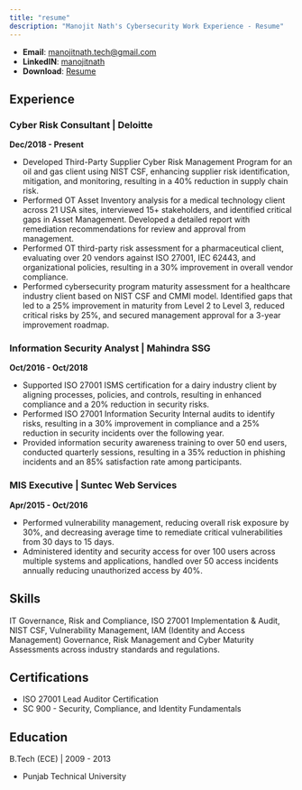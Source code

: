 ```yaml
---
title: "resume"
description: "Manojit Nath's Cybersecurity Work Experience - Resume"
---
```


- **Email**: manojitnath.tech@gmail.com
- **LinkedIN**: [manojitnath](https://www.linkedin.com/in/manojitnath/)
- **Download**: [Resume](https://drive.google.com/file/d/1y3tnQ1JCrdsET8GeOEHmO3KsT5xkgO8l/view?usp=sharing)

## Experience

### Cyber Risk Consultant | Deloitte

**Dec/2018 - Present**

- Developed Third-Party Supplier Cyber Risk Management Program for an oil and gas client using NIST CSF, enhancing supplier risk identification, mitigation, and monitoring, resulting in a 40% reduction in supply chain risk.
- Performed OT Asset Inventory analysis for a medical technology client across 21 USA sites, interviewed 15+ stakeholders, and identified critical gaps in Asset Management. Developed a detailed report with remediation recommendations for review and approval from management.
- Performed OT third-party risk assessment for a pharmaceutical client, evaluating over 20 vendors against ISO 27001, IEC 62443, and organizational policies, resulting in a 30% improvement in overall vendor compliance.
- Performed cybersecurity program maturity assessment for a healthcare industry client based on NIST CSF and CMMI model. Identified gaps that led to a 25% improvement in maturity from Level 2 to Level 3, reduced critical risks by 25%, and secured management approval for a 3-year improvement roadmap.

### Information Security Analyst | Mahindra SSG

**Oct/2016 - Oct/2018**

- Supported ISO 27001 ISMS certification for a dairy industry client by aligning processes, policies, and controls, resulting in enhanced compliance and a 20% reduction in security risks.
- Performed ISO 27001 Information Security Internal audits to identify risks, resulting in a 30% improvement in compliance and a 25% reduction in security incidents over the following year.
- Provided information security awareness training to over 50 end users, conducted quarterly sessions, resulting in a 35% reduction in phishing incidents and an 85% satisfaction rate among participants.

### MIS Executive | Suntec Web Services

**Apr/2015 - Oct/2016**

- Performed vulnerability management, reducing overall risk exposure by 30%, and decreasing average time to remediate critical vulnerabilities from 30 days to 15 days.
- Administered identity and security access for over 100 users across multiple systems and applications, handled over 50 access incidents annually reducing unauthorized access by 40%.

## Skills

IT Governance, Risk and Compliance, ISO 27001 Implementation & Audit, NIST CSF, Vulnerability Management, IAM (Identity and Access Management) Governance, Risk Management and Cyber Maturity Assessments across industry standards and regulations.

## Certifications

- ISO 27001 Lead Auditor Certification
- SC 900 - Security, Compliance, and Identity Fundamentals

## Education

B.Tech (ECE) | 2009 - 2013

- Punjab Technical University
